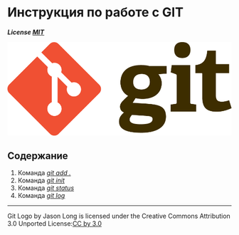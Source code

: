 # Инструкция по работе с GIT


***License [MIT](license.md)***

![git-logo](./assets/Git-Logo-2Color.png)

## Содержание
1. Команда [*git add .*](add.md)
2. Команда [*git init*](init.md)
3. Команда [*git status*](status.md)
4. Команда [*git log*](log.md)


---


Git Logo by Jason Long is licensed under the Creative Commons Attribution 3.0 Unported License:[CC by 3.0](https://creativecommons.org/licenses/by/3.0/)

